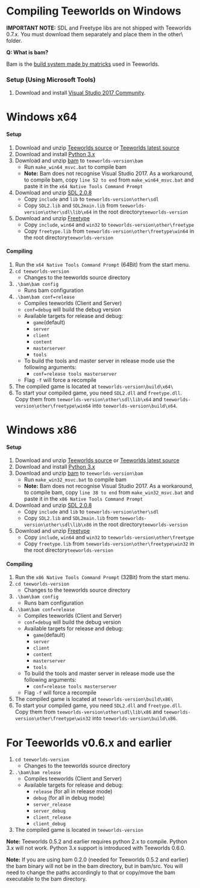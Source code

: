 # Compiling Teeworlds on Windows

**IMPORTANT NOTE:** SDL and Freetype libs are not shipped with Teeworlds 0.7.x. You must download them separately and place them in the other\ folder.

**Q: What is bam?**

Bam is the [build system made by matricks](http://matricks.github.io/bam/) used in Teeworlds.

### Setup (Using Microsoft Tools)
1. Download and install [Visual Studio 2017 Community](https://visualstudio.microsoft.com/de/downloads/).


# Windows x64 
#### Setup
1. Download and unzip [Teeworlds source](https://github.com/teeworlds/teeworlds/releases) or [Teeworlds latest source](https://github.com/teeworlds/teeworlds/archive/master.zip)
2. Download and install [Python 3.x](https://www.python.org/download/)
3. Download and unzip [bam](https://github.com/matricks/bam/archive/v0.5.1.zip) to `teeworlds-version\bam`
    - Run `make_win64_msvc.bat` to compile bam
    - **Note:** Bam does not recognise Visual Studio 2017. As a workaround, to compile bam, copy `line 52 to end` from `make_win64_msvc.bat` and paste it in the `x64 Native Tools Command Prompt`
4. Download and unzip [SDL 2.0.8](https://www.libsdl.org/release/SDL2-devel-2.0.8-VC.zip)
    - Copy `include` and `lib` to `teeworlds-version\other\sdl`
    - Copy `SDL2.lib` and `SDL2main.lib` from `teeworlds-version\other\sdl\lib\x64` in the root directory`teeworlds-version`
5. Download and unzip [Freetype](https://codeload.github.com/ubawurinna/freetype-windows-binaries/zip/master)
    - Copy `include`, `win64` and `win32` to `teeworlds-version\other\freetype`
    - Copy `freetype.lib` from `teeworlds-version\other\freetype\win64` in the root directory`teeworlds-version`


#### Compiling
1. Run the `x64 Native Tools Command Prompt` (64Bit) from the start menu.
2. `cd teeworlds-version`
    - Changes to the teeworlds source directory
3. `.\bam\bam config`
    - Runs bam configuration
4. `.\bam\bam conf=release`
    - Compiles teeworlds (Client and Server)
    - `conf=debug` will build the debug version
    - Available targets for release and debug:
        - `game`(default)
        - `server`
        - `client`
        - `content`
        - `masterserver`
        - `tools`
    - To build the tools and master server in release mode use the following arguments:
        - `conf=release tools masterserver`
    - Flag `-f` will force a recompile
5. The compiled game is located at `teeworlds-version\build\x64\`
6. To start your compiled game, you need `SDL2.dll` and `freetype.dll`. Copy them from `teeworlds-version\other\sdl\lib\x64` and `teeworlds-version\other\freetype\win64` into `teeworlds-version\build\x64`.


# Windows x86 
#### Setup
1. Download and unzip [Teeworlds source](https://github.com/teeworlds/teeworlds/releases) or [Teeworlds latest source](https://github.com/teeworlds/teeworlds/archive/master.zip)
2. Download and install [Python 3.x](https://www.python.org/download/)
3. Download and unzip [bam](https://github.com/matricks/bam/archive/v0.5.1.zip) to `teeworlds-version\bam`
    - Run `make_win32_msvc.bat` to compile bam
    - **Note:** Bam does not recognise Visual Studio 2017. As a workaround, to compile bam, copy `line 38 to end` from `make_win32_msvc.bat` and paste it in the `x86 Native Tools Command Prompt`
4. Download and unzip [SDL 2.0.8](https://www.libsdl.org/release/SDL2-devel-2.0.8-VC.zip)
    - Copy `include` and `lib` to `teeworlds-version\other\sdl`
    - Copy `SDL2.lib` and `SDL2main.lib` from `teeworlds-version\other\sdl\lib\x86` in the root directory`teeworlds-version`
5. Download and unzip [Freetype](https://codeload.github.com/ubawurinna/freetype-windows-binaries/zip/master)
    - Copy `include`, `win64` and `win32` to `teeworlds-version\other\freetype`
    - Copy `freetype.lib` from `teeworlds-version\other\freetype\win32` in the root directory`teeworlds-version`


#### Compiling
1. Run the `x86 Native Tools Command Prompt` (32Bit) from the start menu.
2. `cd teeworlds-version`
    - Changes to the teeworlds source directory
3. `.\bam\bam config`
    - Runs bam configuration
4. `.\bam\bam conf=release`
    - Compiles teeworlds (Client and Server)
    - `conf=debug` will build the debug version
    - Available targets for release and debug:
        - `game`(default)
        - `server`
        - `client`
        - `content`
        - `masterserver`
        - `tools`
    - To build the tools and master server in release mode use the following arguments:
        - `conf=release tools masterserver`
    - Flag `-f` will force a recompile
5. The compiled game is located at `teeworlds-version\build\x86\`
6. To start your compiled game, you need `SDL2.dll` and `freetype.dll`. Copy them from `teeworlds-version\other\sdl\lib\x86` and `teeworlds-version\other\freetype\win32` into `teeworlds-version\build\x86`.

    
# For Teeworlds v0.6.x and earlier

1. `cd teeworlds-version`
    - Changes to the teeworlds source directory
2. `.\bam\bam release`
    - Compiles teeworlds (Client and Server)
    - Available targets for release and debug:
        - `release` (for all in release mode)
        - `debug` (for all in debug mode)
        - `server_release`
        - `server_debug`
        - `client_release`
        - `client_debug`
3. The compiled game is located in `teeworlds-version`

**Note:** Teeworlds 0.5.2 and earlier requires python 2.x to compile. Python 3.x will not work. Python 3.x support is introduced with Teeworlds 0.6.0.

**Note:** If you are using bam 0.2.0 (needed for Teeworlds 0.5.2 and earlier) the bam binary will not be in the bam directory, but in bam/src. You will need to change the paths accordingly to that or copy/move the bam executable to the bam directory.